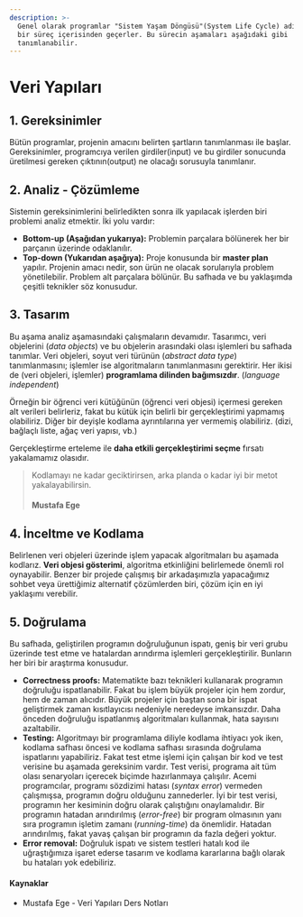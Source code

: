 ```yaml
---
description: >-
  Genel olarak programlar "Sistem Yaşam Döngüsü"(System Life Cycle) adı verilen
  bir süreç içerisinden geçerler. Bu sürecin aşamaları aşağıdaki gibi
  tanımlanabilir.
---
```


# Veri Yapıları

## 1. Gereksinimler

Bütün programlar, projenin amacını belirten şartların tanımlanması ile başlar. Gereksinimler, programcıya verilen girdiler\(input\) ve bu girdiler sonucunda üretilmesi gereken çıktının\(output\) ne olacağı sorusuyla tanımlanır.

## 2. Analiz - Çözümleme <a id="2-analiz-cozumleme"></a>

Sistemin gereksinimlerini belirledikten sonra ilk yapılacak işlerden biri problemi analiz etmektir. İki yolu vardır:

* **Bottom-up \(Aşağıdan yukarıya\):** Problemin parçalara bölünerek her bir parçanın üzerinde odaklanılır.
* **Top-down \(Yukarıdan aşağıya\):** Proje konusunda bir **master plan** yapılır. Projenin amacı nedir, son ürün ne olacak sorularıyla problem yönetilebilir.  Problem alt parçalara bölünür. Bu safhada ve bu yaklaşımda çeşitli teknikler söz konusudur.

## 3. Tasarım

Bu aşama analiz aşamasındaki çalışmaların devamıdır. Tasarımcı, veri objelerini \(_data objects_\) ve bu objelerin arasındaki olası işlemleri bu safhada tanımlar. Veri objeleri, soyut veri türünün \(_abstract data type_\) tanımlanmasını; işlemler ise algoritmaların tanımlanmasını gerektirir. Her ikisi de \(veri objeleri, işlemler\) **programlama dilinden bağımsızdır**. \(_language independent_\)

Örneğin bir öğrenci veri kütüğünün  \(öğrenci veri objesi\) içermesi gereken alt verileri belirleriz, fakat bu kütük için belirli bir gerçekleştirimi yapmamış olabiliriz. Diğer bir deyişle kodlama ayrıntılarına yer vermemiş olabiliriz. \(dizi, bağlaçlı liste, ağaç veri yapısı, vb.\)

Gerçekleştirme erteleme ile **daha etkili gerçekleştirimi seçme** fırsatı yakalamamız olasıdır.

> Kodlamayı ne kadar geciktirirsen, arka planda o kadar iyi bir metot yakalayabilirsin.
>
> #### Mustafa Ege

## 4. İnceltme ve Kodlama

Belirlenen veri objeleri üzerinde işlem yapacak algoritmaları bu aşamada kodlarız. **Veri objesi gösterimi**, algoritma etkinliğini belirlemede önemli rol oynayabilir. Benzer bir projede çalışmış bir arkadaşımızla yapacağımız sohbet veya ürettiğimiz alternatif çözümlerden biri, çözüm için en iyi yaklaşımı verebilir.

## 5. Doğrulama

Bu safhada, geliştirilen programın doğruluğunun ispatı, geniş bir veri grubu üzerinde test etme ve hatalardan arındırma işlemleri gerçekleştirilir. Bunların her biri bir araştırma konusudur.

* **Correctness proofs:** Matematikte bazı teknikleri kullanarak programın doğruluğu ispatlanabilir. Fakat bu işlem büyük projeler için hem zordur, hem de zaman alıcıdır. Büyük projeler için baştan sona bir ispat geliştirmek zaman kısıtlayıcısı nedeniyle neredeyse imkansızdır. Daha önceden doğruluğu ispatlanmış algoritmaları kullanmak, hata sayısını azaltabilir.
* **Testing:** Algoritmayı bir programlama diliyle kodlama ihtiyacı yok iken, kodlama safhası öncesi ve kodlama safhası sırasında doğrulama ispatlarını yapabiliriz. Fakat test etme işlemi için çalışan bir kod ve test verisine bu aşamada gereksinim vardır. Test verisi, programa ait tüm olası senaryoları içerecek biçimde hazırlanmaya çalışılır. Acemi programcılar, programı sözdizimi hatası \(_syntax error_\) vermeden çalışmışsa, programın doğru olduğunu zannederler. İyi bir test verisi, programın her kesiminin doğru olarak çalıştığını onaylamalıdır. Bir programın hatadan arındırılmış \(_error-free_\) bir program olmasının yanı sıra programın işletim zamanı \(_running-time_\) da önemlidir. Hatadan arındırılmış, fakat yavaş çalışan bir programın da fazla değeri yoktur.
* **Error removal:** Doğruluk ispatı ve sistem testleri hatalı kod ile uğraştığımıza işaret ederse tasarım ve kodlama kararlarına bağlı olarak bu hataları yok edebiliriz.

#### Kaynaklar

* Mustafa Ege - Veri Yapıları Ders Notları

